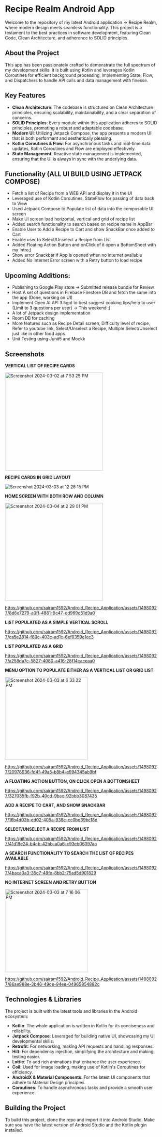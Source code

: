 # Recipe Realm Android App

Welcome to the repository of my latest Android application -> Recipe Realm, where modern design meets seamless functionality. This project is a testament to the best practices in software development, featuring Clean Code, Clean Architecture, and adherence to SOLID principles.

## About the Project

This app has been passionately crafted to demonstrate the full spectrum of my development skills. It is built using Kotlin and leverages Kotlin Coroutines for efficient background processing, implementing State, Flow, and Dispatchers to handle API calls and data management with finesse.

## Key Features

- **Clean Architecture**: The codebase is structured on Clean Architecture principles, ensuring scalability, maintainability, and a clear separation of concerns.
- **SOLID Principles**: Every module within this application adheres to SOLID principles, promoting a robust and adaptable codebase.
- **Modern UI**: Utilizing Jetpack Compose, the app presents a modern UI that is both performant and aesthetically pleasing.
- **Kotlin Coroutines & Flow**: For asynchronous tasks and real-time data updates, Kotlin Coroutines and Flow are employed effectively.
- **State Management**: Reactive state management is implemented, ensuring that the UI is always in sync with the underlying data.

## Functionality (ALL UI BUILD USING JETPACK COMPOSE)
- Fetch a list of Recipe from a WEB API and display it in the UI
- Leveraged use of Kotlin Coroutines, StateFlow for passing of data back to View
- Used Jetpack Compose to Populate list of data into the composable UI screen
- Make UI screen load horizontal, vertical and grid of recipe list
- Added search functionality to search based on recipe name in AppBar
- Enable User to Add a Recipe to Cart and show SnackBar once added to Cart
- Enable user to Select/Unselect a Recipe from List
- Added Floating Action Button and onClick of it open a BottomSheet with my Intro;)
- Show error Snackbar if App is opened when no internet available
- Added No Internet Error screen with a Retry button to load recipe

## Upcoming Additions:
- Publishing to Google Play store -> Submitted release bundle for Review
- Host A set of questions in Firebase Firestore DB and fetch the same into the app (Done, working on UI)
- Implement Open AI API 3.5gpt to best suggest cooking tips/help to user (Limit to 3 questions per user) -> This weekend ;)
- A lot of Jetpack design implementation
- Room DB for caching
- More features such as Recipe Detail screen, Difficulty level of recipe, Refer to youtube link, Select/Unselect a Recipe, Multiple Select/Unselect just like in other food apps
- Unit Testing using Junit5 and Mockk

## Screenshots

**VERTICAL LIST OF RECIPE CARDS**

<img width="323" alt="Screenshot 2024-03-02 at 7 53 25 PM" src="https://github.com/sairam1592/Android_Recipe_Application/assets/14980927/19ed87ad-8319-450d-8681-5cab8253ccc3">


**RECIPE CARDS IN GRID LAYOUT**

![Screenshot 2024-03-03 at 12 28 15 PM](https://github.com/sairam1592/Android_Recipe_Application/assets/14980927/b809df37-3aba-4fb7-8af1-3aad816492d0)


**HOME SCREEN WITH BOTH ROW AND COLUMN**

<img width="323" alt="Screenshot 2024-03-04 at 2 29 01 PM" src="https://github.com/sairam1592/Android_Recipe_Application/assets/14980927/f0d7a15b-61e0-4980-9764-fdfcf39c6d79">


https://github.com/sairam1592/Android_Recipe_Application/assets/14980927/8d6e7279-a0ff-4881-9e47-dd969d51d9a0




**LIST POPULATED AS A SIMPLE VERTICAL SCROLL**

https://github.com/sairam1592/Android_Recipe_Application/assets/14980927/ca5e2814-f89c-403c-ad1c-6ef0359e1ec3


**LIST POPULATED AS A GRID**

https://github.com/sairam1592/Android_Recipe_Application/assets/14980927/a258da7c-5827-4080-a416-28f14caceaa0


**MENU OPTION TO POPULATE EITHER AS A VERTICAL LIST OR GRID LIST**

<img width="273" alt="Screenshot 2024-03-03 at 6 33 22 PM" src="https://github.com/sairam1592/Android_Recipe_Application/assets/14980927/9ec11efe-f140-493c-996c-2542799f5c42">


https://github.com/sairam1592/Android_Recipe_Application/assets/14980927/20978936-fd4f-49a5-b8b4-e994345ab9bf


**A FLOATING ACTION BUTTON, ON CLICK OPEN A BOTTOMSHEET**

https://github.com/sairam1592/Android_Recipe_Application/assets/14980927/327035fb-f92b-40cd-9bae-92bbb3087435


**ADD A RECIPE TO CART, AND SHOW SNACKBAR**

https://github.com/sairam1592/Android_Recipe_Application/assets/14980927/16b4d03b-ed02-405a-936c-cc0be39bc18d


**SELECT/UNSELECT A RECIPE FROM LIST**

https://github.com/sairam1592/Android_Recipe_Application/assets/14980927/41d18e24-b4cb-42bb-a0a6-c93eb06397aa



**A SEARCH FUNCTIONALITY TO SEARCH THE LIST OF RECIPES AVAILABLE**

https://github.com/sairam1592/Android_Recipe_Application/assets/14980927/4baca3a3-35c7-48fe-8bb2-75ad5d901829


**NO INTERNET SCREEN AND RETRY BUTTON**

<img width="274" alt="Screenshot 2024-03-03 at 7 16 06 PM" src="https://github.com/sairam1592/Android_Recipe_Application/assets/14980927/2c9df395-5d63-44c3-a1f2-4f75211e9cdf">


https://github.com/sairam1592/Android_Recipe_Application/assets/14980927/86ae988e-3b46-49ce-94ee-04965854882c



## Technologies & Libraries

The project is built with the latest tools and libraries in the Android ecosystem:

- **Kotlin**: The whole application is written in Kotlin for its conciseness and reliability.
- **Jetpack Compose**: Leveraged for building native UI, showcasing my UI developmental skills.
- **Retrofit**: For networking, making API requests and handling responses.
- **Hilt**: For dependency injection, simplifying the architecture and making testing easier.
- **Lottie**: To add rich animations that enhance the user experience.
- **Coil**: Used for image loading, making use of Kotlin's Coroutines for efficiency.
- **AndroidX & Material Components**: For the latest UI components that adhere to Material Design principles.
- **Coroutines**: To handle asynchronous tasks and provide a smooth user experience.


## Building the Project

To build this project, clone the repo and import it into Android Studio. Make sure you have the latest version of Android Studio and the Kotlin plugin installed.
